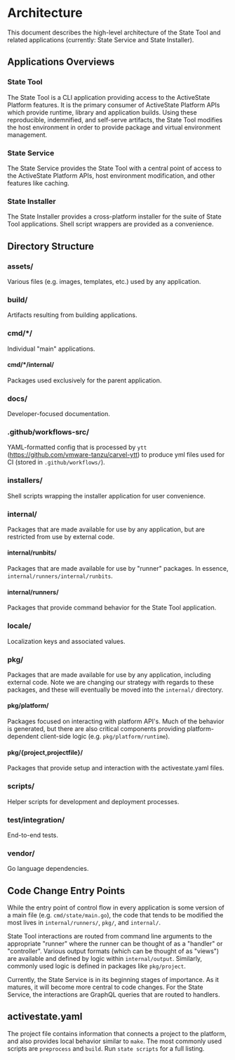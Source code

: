 # Architecture

This document describes the high-level architecture of the State Tool and
related applications (currently: State Service and State Installer).

## Applications Overviews

### State Tool

The State Tool is a CLI application providing access to the ActiveState Platform
features. It is the primary consumer of ActiveState Platform APIs which provide
runtime, library and application builds. Using these reproducible, indemnified,
and self-serve artifacts, the State Tool modifies the host environment in order
to provide package and virtual environment management.

### State Service

The State Service provides the State Tool with a central point of access to the
ActiveState Platform APIs, host environment modification, and other features
like caching.

### State Installer

The State Installer provides a cross-platform installer for the suite of State
Tool applications. Shell script wrappers are provided as a convenience.

## Directory Structure

### assets/

Various files (e.g. images, templates, etc.) used by any application.

### build/

Artifacts resulting from building applications.

### cmd/*/

Individual "main" applications.

#### cmd/*/internal/

Packages used exclusively for the parent application.

### docs/

Developer-focused documentation.

### .github/workflows-src/

YAML-formatted config that is processed by `ytt`
(https://github.com/vmware-tanzu/carvel-ytt) to produce yml files used for CI
(stored in `.github/workflows/`).

### installers/

Shell scripts wrapping the installer application for user convenience.

### internal/

Packages that are made available for use by any application, but are restricted
from use by external code.

#### internal/runbits/

Packages that are made available for use by "runner" packages. In essence,
`internal/runners/internal/runbits`.

#### internal/runners/

Packages that provide command behavior for the State Tool application.

### locale/

Localization keys and associated values.

### pkg/

Packages that are made available for use by any application, including external
code. Note we are changing our strategy with regards to these packages,
and these will eventually be moved into the `internal/` directory.

#### pkg/platform/

Packages focused on interacting with platform API's. Much of the behavior is
generated, but there are also critical components providing platform-dependent
client-side logic (e.g. `pkg/platform/runtime`).

#### pkg/{project,projectfile}/

Packages that provide setup and interaction with the activestate.yaml files.

### scripts/

Helper scripts for development and deployment processes.

### test/integration/

End-to-end tests.

### vendor/

Go language dependencies.

## Code Change Entry Points

While the entry point of control flow in every application is some version of a
main file (e.g. `cmd/state/main.go`), the code that tends to be modified the
most lives in `internal/runners/`, `pkg/`, and `internal/`.

State Tool interactions are routed from command line arguments to the
appropriate "runner" where the runner can be thought of as a "handler" or
"controller". Various output formats (which can be thought of as "views") are
available and defined by logic within `internal/output`. Similarly, commonly
used logic is defined in packages like `pkg/project`.

Currently, the State Service is in its beginning stages of importance. As it
matures, it will become more central to code changes. For the State Service, the
interactions are GraphQL queries that are routed to handlers.

## activestate.yaml

The project file contains information that connects a project to the platform,
and also provides local behavior similar to `make`. The most commonly used
scripts are `preprocess` and `build`. Run `state scripts` for a full listing.
